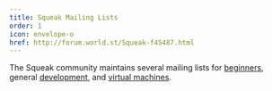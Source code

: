 ```yaml
---
title: Squeak Mailing Lists
order: 1
icon: envelope-o
href: http://forum.world.st/Squeak-f45487.html
---
```

The Squeak community maintains several mailing lists for <a href="http://forum.world.st/Squeak-Beginners-f107673.html" target="_blank">beginners</a>, general <a href="http://forum.world.st/Squeak-Dev-f45488.html" target="_blank">development</a>, and <a href="http://forum.world.st/Squeak-VM-f104410.html" target="_blank">virtual machines</a>.